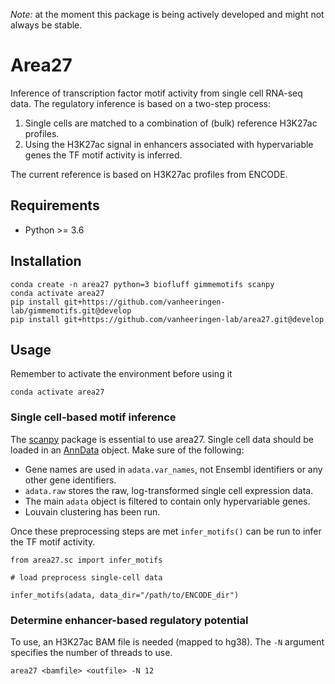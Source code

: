 *Note:* at the moment this package is being actively developed and might not always be stable.

# Area27

Inference of transcription factor motif activity from single cell RNA-seq data. The regulatory inference is based on a two-step process:

1) Single cells are matched to a combination of (bulk) reference H3K27ac profiles.
2) Using the H3K27ac signal in enhancers associated with hypervariable genes the TF motif activity is inferred.

The current reference is based on H3K27ac profiles from ENCODE.

## Requirements

* Python >= 3.6

## Installation

``` 
conda create -n area27 python=3 biofluff gimmemotifs scanpy
conda activate area27
pip install git+https://github.com/vanheeringen-lab/gimmemotifs.git@develop
pip install git+https://github.com/vanheeringen-lab/area27.git@develop
```

## Usage

Remember to activate the environment before using it
```
conda activate area27
```

### Single cell-based motif inference

The [scanpy](https://github.com/theislab/scanpy) package is essential to use area27. Single cell data should be loaded in an [AnnData](https://anndata.readthedocs.io/en/latest/anndata.AnnData.html) object.
Make sure of the following:

* Gene names are used in `adata.var_names`, not Ensembl identifiers or any other gene identifiers.
* `adata.raw` stores the raw, log-transformed single cell expression data.
* The main `adata` object is filtered to contain only hypervariable genes.
* Louvain clustering has been run.

Once these preprocessing steps are met `infer_motifs()` can be run to infer the TF motif activity.

```
from area27.sc import infer_motifs

# load preprocess single-cell data

infer_motifs(adata, data_dir="/path/to/ENCODE_dir")
```

### Determine enhancer-based regulatory potential

To use, an H3K27ac BAM file is needed (mapped to hg38). The `-N` argument
specifies the number of threads to use.

```
area27 <bamfile> <outfile> -N 12
```

